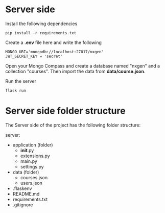 # Server side

Install the following dependencies

    pip install -r requirements.txt

Create a **.env** file here and write the following

    MONGO_URI='mongodb://localhost:27017/nxgen'
    JWT_SECRET_KEY = 'secret'

Open your Mongo Compass and create a database named "nxgen" and a collection "courses". Then import the data from **data/course.json**.

Run the server

    flask run

# Server side folder structure

The Server side of the project has the following folder structure:

server:
+ application (folder)
    + __init__.py
    + extensions.py
    + main.py
    + settings.py
+ data (folder)
    + courses.json
    + users.json
+ .flaskenv
+ README.md
+ requirements.txt
+ .gitignore